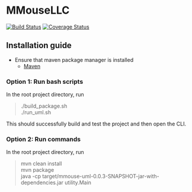# MMouseLLC

[![Build Status](https://travis-ci.org/mucs420f19/MMouseLLC.svg?branch=develop)](https://travis-ci.org/mucs420f19/MMouseLLC) [![Coverage Status](https://coveralls.io/repos/github/mucs420f19/MMouseLLC/badge.svg?branch=develop)](https://coveralls.io/github/mucs420f19/MMouseLLC?branch=develop)

## Installation guide

* Ensure that maven package manager is installed
  * [Maven](https://maven.apache.org/install.html)

### Option 1: Run bash scripts

In the root project directory, run

> ./build_package.sh </br>
> ./run_uml.sh

This should successfully build and test the project and then open the CLI. 

### Option 2: Run commands 

In the root project directory, run

> mvn clean install <br>
> mvn package <br>
> java -cp target/mmouse-uml-0.0.3-SNAPSHOT-jar-with-dependencies.jar utility.Main
